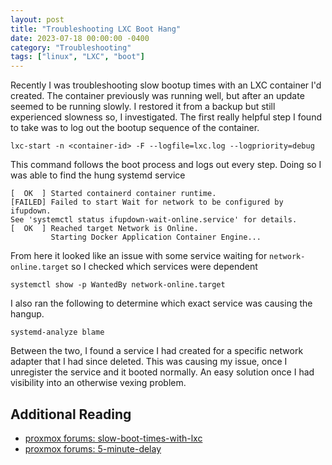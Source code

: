 ```yaml
---
layout: post
title: "Troubleshooting LXC Boot Hang"
date: 2023-07-18 00:00:00 -0400
category: "Troubleshooting"
tags: ["linux", "LXC", "boot"]
---
```


Recently I was troubleshooting slow bootup times with an LXC container I'd created. The container previously was running well, but after an update seemed to be running slowly. I restored it from a backup but still experienced slowness so, I investigated. The first really helpful step I found to take was to log out the bootup sequence of the container.

```shell
lxc-start -n <container-id> -F --logfile=lxc.log --logpriority=debug
```
This command follows the boot process and logs out every step. Doing so I was able to find the hung systemd service

```log
[  OK  ] Started containerd container runtime.
[FAILED] Failed to start Wait for network to be configured by ifupdown.
See 'systemctl status ifupdown-wait-online.service' for details.
[  OK  ] Reached target Network is Online.
         Starting Docker Application Container Engine...
```

From here it looked like an issue with some service waiting for `network-online.target` so I checked which services were dependent
```shell
systemctl show -p WantedBy network-online.target
```

I also ran the following to determine which exact service was causing the hangup.

```shell
systemd-analyze blame
```

Between the two, I found a service I had created for a specific network adapter that I had since deleted. This was causing my issue, once I unregister the service and it booted normally. An easy solution once I had visibility into an otherwise vexing problem.

## Additional Reading

- [proxmox forums: slow-boot-times-with-lxc](https://forum.proxmox.com/threads/slow-boot-times-with-lxc.25778/)
- [proxmox forums: 5-minute-delay](https://forum.proxmox.com/threads/5-minute-delay.129608/)